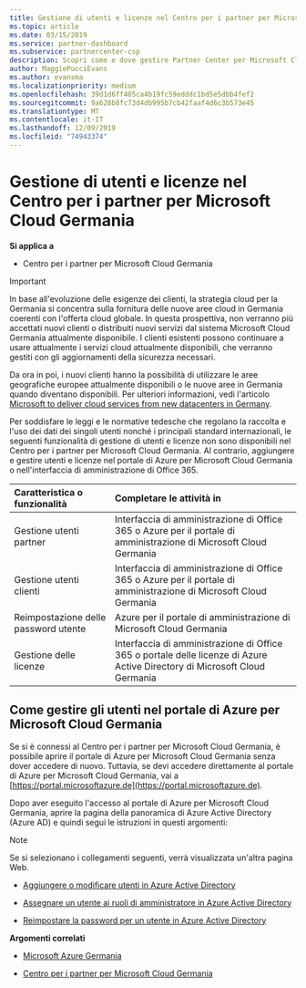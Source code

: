 ```yaml
---
title: Gestione di utenti e licenze nel Centro per i partner per Microsoft Cloud Germania | Centro per i partner per Microsoft Cloud Germania
ms.topic: article
ms.date: 03/15/2019
ms.service: partner-dashboard
ms.subservice: partnercenter-csp
description: Scopri come e dove gestire Partner Center per Microsoft Cloud partner, clienti e licenze in Germania, oltre che per reimpostare le password.
author: MaggiePucciEvans
ms.author: evansma
ms.localizationpriority: medium
ms.openlocfilehash: 39d1d6ff405ca4b19fc59edddc1bd5e5dbb4fef2
ms.sourcegitcommit: 9a628b8fc73d4db995b7cb42faaf4d6c3b573e45
ms.translationtype: MT
ms.contentlocale: it-IT
ms.lasthandoff: 12/09/2019
ms.locfileid: "74943374"
---
```

# <a name="user-and-license-management-in-partner-center-for-microsoft-cloud-germany"></a>Gestione di utenti e licenze nel Centro per i partner per Microsoft Cloud Germania

**Si applica a**

-  Centro per i partner per Microsoft Cloud Germania

> [!IMPORTANT]
> In base all'evoluzione delle esigenze dei clienti, la strategia cloud per la Germania si concentra sulla fornitura delle nuove aree cloud in Germania coerenti con l'offerta cloud globale. In questa prospettiva, non verranno più accettati nuovi clienti o distribuiti nuovi servizi dal sistema Microsoft Cloud Germania attualmente disponibile. I clienti esistenti possono continuare a usare attualmente i servizi cloud attualmente disponibili, che verranno gestiti con gli aggiornamenti della sicurezza necessari.
>  
> Da ora in poi, i nuovi clienti hanno la possibilità di utilizzare le aree geografiche europee attualmente disponibili o le nuove aree in Germania quando diventano disponibili. Per ulteriori informazioni, vedi l'articolo [Microsoft to deliver cloud services from new datacenters in Germany](https://news.microsoft.com/europe/2018/08/31/microsoft-to-deliver-cloud-services-from-new-datacentres-in-germany-in-2019-to-meet-evolving-customer-needs/).

Per soddisfare le leggi e le normative tedesche che regolano la raccolta e l'uso dei dati dei singoli utenti nonché i principali standard internazionali, le seguenti funzionalità di gestione di utenti e licenze non sono disponibili nel Centro per i partner per Microsoft Cloud Germania. Al contrario, aggiungere e gestire utenti e licenze nel portale di Azure per Microsoft Cloud Germania o nell'interfaccia di amministrazione di Office 365.

Caratteristica o funzionalità | Completare le attività in
:--- | :---
Gestione utenti partner | Interfaccia di amministrazione di Office 365 o Azure per il portale di amministrazione di Microsoft Cloud Germania
Gestione utenti clienti | Interfaccia di amministrazione di Office 365 o Azure per il portale di amministrazione di Microsoft Cloud Germania
Reimpostazione delle password utente | Azure per il portale di amministrazione di Microsoft Cloud Germania
Gestione delle licenze | Interfaccia di amministrazione di Office 365 o portale delle licenze di Azure Active Directory di Microsoft Cloud Germania

## <a name="how-to-manage-users-in-the-azure-portal-for-microsoft-cloud-germany"></a>Come gestire gli utenti nel portale di Azure per Microsoft Cloud Germania 

Se si è connessi al Centro per i partner per Microsoft Cloud Germania, è possibile aprire il portale di Azure per Microsoft Cloud Germania senza dover accedere di nuovo. Tuttavia, se devi accedere direttamente al portale di Azure per Microsoft Cloud Germania, vai a [https://portal.microsoftazure.de](https://portal.microsoftazure.de). 

Dopo aver eseguito l'accesso al portale di Azure per Microsoft Cloud Germania, aprire la pagina della panoramica di Azure Active Directory (Azure AD) e quindi segui le istruzioni in questi argomenti:

> [!NOTE]  
> Se si selezionano i collegamenti seguenti, verrà visualizzata un'altra pagina Web. 

-  [Aggiungere o modificare utenti in Azure Active Directory](https://docs.microsoft.com/azure/active-directory/active-directory-users-create-azure-portal)

-  [Assegnare un utente ai ruoli di amministratore in Azure Active Directory](https://docs.microsoft.com/azure/active-directory/active-directory-users-assign-role-azure-portal)

-  [Reimpostare la password per un utente in Azure Active Directory](https://docs.microsoft.com/azure/active-directory/active-directory-users-reset-password-azure-portal)

**Argomenti correlati**

-  [Microsoft Azure Germania](https://azure.microsoft.com/global-infrastructure/germany/)

-  [Centro per i partner per Microsoft Cloud Germania](partner-center-for-microsoft-cloud-germany.md)


